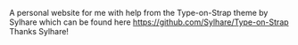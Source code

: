 A personal website for me with help from the Type-on-Strap theme by Sylhare which can be found here https://github.com/Sylhare/Type-on-Strap  
Thanks Sylhare!
